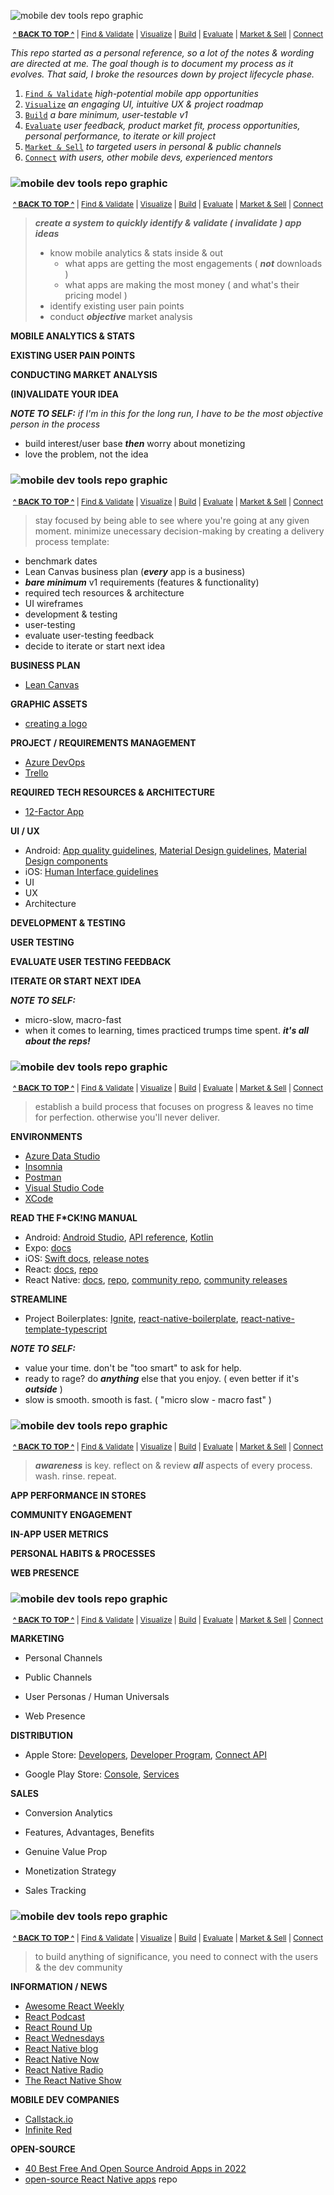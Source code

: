 <!-- #region INDEX -->

<div id='top'>

![mobile dev tools repo graphic](./assets/md_title.png)

</div>

<div align='center' style='font-size: 12px;'>

**[^ BACK TO TOP ^](#top)** | [Find & Validate](#find) | [Visualize](#visualize) | [Build](#build) | [Evaluate](#evaluate) | [Market & Sell](#market) | [Connect](#connect)

</div>

_This repo started as a personal reference, so a lot of the notes & wording are directed at me. The goal though is to document my process as it evolves. That said, I broke the resources down by project lifecycle phase._

1. [`Find & Validate`](#find) _high-potential mobile app opportunities_
2. [`Visualize`](#visualize) _an engaging UI, intuitive UX & project roadmap_
3. [`Build`](#build) _a bare minimum, user-testable v1_
4. [`Evaluate`](#evaluate) _user feedback, product market fit, process opportunities, personal performance, to iterate or kill project_
5. [`Market & Sell`](#market) _to targeted users in personal & public channels_
6. [`Connect`](#connect) _with users, other mobile devs, experienced mentors_

<!-- #endregion /INDEX -->

<!-- #region FIND & VALIDATE -->

<h3 id='find'>

![mobile dev tools repo graphic](./assets/md_find.png)

</h3>

<div align='center' style='font-size: 12px;'>

**[^ BACK TO TOP ^](#top)** | [Find & Validate](#find) | [Visualize](#visualize) | [Build](#build) | [Evaluate](#evaluate) | [Market & Sell](#market) | [Connect](#connect)

</div>

> **_create a system to quickly identify & validate ( invalidate ) app ideas_**
>
> - know mobile analytics & stats inside & out
>   - what apps are getting the most engagements ( **_not_** downloads )
>   - what apps are making the most money ( and what's their pricing model )
> - identify existing user pain points
> - conduct **_objective_** market analysis

**MOBILE ANALYTICS & STATS**

**EXISTING USER PAIN POINTS**

**CONDUCTING MARKET ANALYSIS**

**(IN)VALIDATE YOUR IDEA**

**_NOTE TO SELF:_**
_if I'm in this for the long run, I have to be the most objective person in the process_

- build interest/user base **_then_** worry about monetizing
- love the problem, not the idea

<!-- #endregion /FIND & VALIDATE -->

<!-- #region VISUALIZE -->

<h3 id='visualize'>

![mobile dev tools repo graphic](./assets/md_visualize.png)

</h3>

<div align='center' style='font-size: 12px;'>

**[^ BACK TO TOP ^](#top)** | [Find & Validate](#find) | [Visualize](#visualize) | [Build](#build) | [Evaluate](#evaluate) | [Market & Sell](#market) | [Connect](#connect)

</div>

> stay focused by being able to see where you're going at any given moment. minimize unecessary decision-making by creating a delivery process template:

- benchmark dates
- Lean Canvas business plan (**_every_** app is a business)
- **_bare minimum_** v1 requirements (features & functionality)
- required tech resources & architecture
- UI wireframes
- development & testing
- user-testing
- evaluate user-testing feedback
- decide to iterate or start next idea

**BUSINESS PLAN**

- [Lean Canvas]()

**GRAPHIC ASSETS**

- [creating a logo](https://designschool.canva.com/courses/creating-a-logo/?lesson=the-how-and-why-of-designing-logos)

**PROJECT / REQUIREMENTS MANAGEMENT**

- [Azure DevOps](https://azure.microsoft.com/en-us/services/devops/?nav=min)
- [Trello](https://trello.com/)

**REQUIRED TECH RESOURCES & ARCHITECTURE**

- [12-Factor App](https://12factor.net/)

**UI / UX**

- Android: [App quality guidelines](https://developer.android.com/quality), [Material Design guidelines](https://material.io/design), [Material Design components](https://material.io/develop/android)
- iOS: [Human Interface guidelines](https://developer.apple.com/design/human-interface-guidelines/ios/overview/themes/)
- UI
- UX
- Architecture

**DEVELOPMENT & TESTING**

**USER TESTING**

**EVALUATE USER TESTING FEEDBACK**

**ITERATE OR START NEXT IDEA**

**_NOTE TO SELF:_**

- micro-slow, macro-fast
- when it comes to learning, times practiced trumps time spent. **_it's all about the reps!_**

<!-- #endregion /VISUALIZE -->

<!-- #region BUILD BARE-MINIMUM, TESTABLE VERSION -->

<h3 id='build'>

![mobile dev tools repo graphic](./assets/md_build.png)

</h3>

<div align='center' style='font-size: 12px;'>

**[^ BACK TO TOP ^](#top)** | [Find & Validate](#find) | [Visualize](#visualize) | [Build](#build) | [Evaluate](#evaluate) | [Market & Sell](#market) | [Connect](#connect)

</div>

> establish a build process that focuses on progress & leaves no time for perfection. otherwise you'll never deliver.

**ENVIRONMENTS**

- [Azure Data Studio](https://docs.microsoft.com/en-us/sql/azure-data-studio/?view=sql-server-ver15)
- [Insomnia](https://docs.insomnia.rest/insomnia/get-started)
- [Postman](https://learning.postman.com/docs/getting-started/introduction/)
- [Visual Studio Code](https://code.visualstudio.com/docs)
- [XCode](https://developer.apple.com/documentation/xcode/)

**READ THE F\*CK!NG MANUAL**

- Android: [Android Studio](https://developer.android.com/docs), [API reference](https://developer.android.com/reference), [Kotlin](https://developer.android.com/kotlin)
- Expo: [docs](https://docs.expo.io/)
- iOS: [Swift docs](https://developer.apple.com/documentation/swift), [release notes](https://developer.apple.com/documentation/ios-ipados-release-notes)
- React: [docs](https://reactjs.org/docs), [repo](https://github.com/facebook/react)
- React Native: [docs](http://reactnative.dev/docs/getting-started), [repo](https://github.com/facebook/react-native/), [community repo](https://github.com/react-native-community), [community releases](https://github.com/react-native-community/releases)

**STREAMLINE**

- Project Boilerplates: [Ignite](https://github.com/infinitered/ignite), [react-native-boilerplate](https://github.com/thecodingmachine/react-native-boilerplate/tree/master/template), [react-native-template-typescript](https://github.com/react-native-community/react-native-template-typescript)

**_NOTE TO SELF:_**

- value your time. don't be "too smart" to ask for help.
- ready to rage? do **_anything_** else that you enjoy. ( even better if it's **_outside_** )
- slow is smooth. smooth is fast. ( "micro slow - macro fast" )

<!-- #endregion /BUILD BARE-MINIMUM, TESTABLE VERSION -->

<!-- #region EVALUATE -->

<h3 id='evaluate'>

![mobile dev tools repo graphic](./assets/md_evaluate.png)

</h3>

<div align='center' style='font-size: 12px;'>

**[^ BACK TO TOP ^](#top)** | [Find & Validate](#find) | [Visualize](#visualize) | [Build](#build) | [Evaluate](#evaluate) | [Market & Sell](#market) | [Connect](#connect)

</div>

> **_awareness_** is key. reflect on & review **_all_** aspects of every process. wash. rinse. repeat.

**APP PERFORMANCE IN STORES**

**COMMUNITY ENGAGEMENT**

**IN-APP USER METRICS**

**PERSONAL HABITS & PROCESSES**

**WEB PRESENCE**

<!-- #endregion /EVALUATE -->

<!-- #region MARKET & SELL -->

<h3 id='market'>

![mobile dev tools repo graphic](./assets/md_market.png)

</h3>

<div align='center' style='font-size: 12px;'>

**[^ BACK TO TOP ^](#top)** | [Find & Validate](#find) | [Visualize](#visualize) | [Build](#build) | [Evaluate](#evaluate) | [Market & Sell](#market) | [Connect](#connect)

</div>

**MARKETING**

- Personal Channels

- Public Channels

- User Personas / Human Universals

- Web Presence

**DISTRIBUTION**

- Apple Store: [Developers](https://developer.apple.com/app-store/), [Developer Program](https://developer.apple.com/programs/whats-included/), [Connect API](https://developer.apple.com/documentation/appstoreconnectapi)

- Google Play Store: [Console](https://developer.android.com/distribute/console?hl=ru), [Services](https://developer.android.com/distribute/play-services?hl=ru)

**SALES**

- Conversion Analytics

- Features, Advantages, Benefits

- Genuine Value Prop

- Monetization Strategy

- Sales Tracking

<!-- #endregion /MARKET & SELL -->

<!-- #region CONNECT -->

<h3 id='connect'>

![mobile dev tools repo graphic](./assets/md_connect.png)

</h3>

<div align='center' style='font-size: 12px;'>

**[^ BACK TO TOP ^](#top)** | [Find & Validate](#find) | [Visualize](#visualize) | [Build](#build) | [Evaluate](#evaluate) | [Market & Sell](#market) | [Connect](#connect)

</div>

> to build anything of significance, you need to connect with the users & the dev community

**INFORMATION / NEWS**

- [Awesome React Weekly](https://react.libhunt.com/newsletter/archive)
- [React Podcast](https://reactpodcast.simplecast.com/)
- [React Round Up](https://devchat.tv/podcasts/react-round-up/)
- [React Wednesdays](https://www.telerik.com/react-wednesdays)
- [React Native blog](https://reactnative.dev/blog)
- [React Native Now](https://reactnativenow.com/issues)
- [React Native Radio](https://reactnativeradio.com/)
- [The React Native Show](https://callstack.com/podcast-react-native-show)

**MOBILE DEV COMPANIES**

- [Callstack.io](https://www.callstack.com/)
- [Infinite Red](https://infinite.red/)

**OPEN-SOURCE**

- [40 Best Free And Open Source Android Apps in 2022](https://antonyagnel.com/best-free-and-open-source-android-apps/)
- [open-source React Native apps](https://github.com/ReactNativeNews/React-Native-Apps) repo

<!-- #endregion /CONNECT -->
